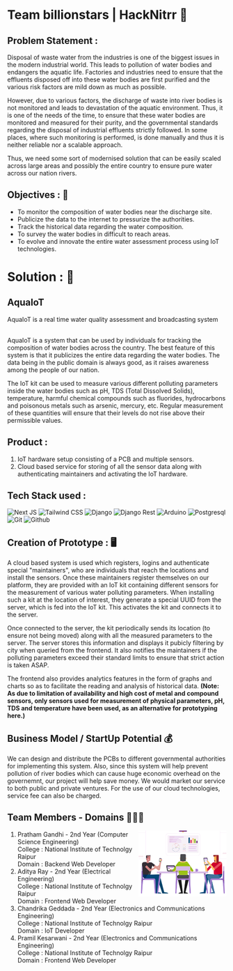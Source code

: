 # **Team billionstars | HackNitrr** :briefcase:

## Problem Statement :
Disposal of waste water from the industries is one of the biggest issues in the modern industrial world. This leads to pollution of water bodies and endangers the aquatic life. Factories and industries need to ensure that the effluents disposed off into these water bodies are first purified and the various risk factors are mild down as much as possible. 

However, due to various factors, the discharge of waste into river bodies is not monitored and leads to devastation of the aquatic environment. Thus, it is one of the needs of the time, to ensure that these water bodies are monitored and measured for their purity, and the governmental standards regarding the disposal of industrial effluents strictly followed. In some places, where such monitoring is performed, is done manually and thus it is neither reliable nor a scalable approach.

Thus, we need some sort of modernised solution that can be easily scaled across large areas and possibly the entire country to ensure pure water across our nation rivers.

## Objectives : :notebook_with_decorative_cover:
- To monitor the composition of water bodies near the discharge site.
- Publicize the data to the internet to pressurize the authorities.
- Track the historical data regarding the water composition.
- To survey the water bodies in difficult to reach areas.
- To evolve and innovate the entire water assessment process using IoT technologies.

# **Solution :**  	:key:

## **AquaIoT**
AquaIoT is a real time water quality assessment and broadcasting system <br> <br>

AquaIoT is a system that can be used by individuals for tracking the composition of water bodies across the country. The best feature of this system is that it publicizes the entire data regarding the water bodies. The data being in the public domain is always good, as it raises awareness among the people of our nation. 

The IoT kit can be used to measure various different polluting parameters inside the water bodies such as pH, TDS (Total Dissolved Solids), temperature, harmful chemical compounds such as fluorides, hydrocarbons and poisonous metals such as arsenic, mercury, etc. Regular measurement of these quantities will ensure that their levels do not rise above their permissible values.

## Product :
1. IoT hardware setup consisting of a PCB and multiple sensors.
2. Cloud based service for storing of all the sensor data along with authenticating maintainers and activating the IoT hardware.

## Tech Stack used : 
![Next JS](https://img.shields.io/badge/next.js-000000?style=for-the-badge&logo=nextdotjs&logoColor=white)
![Tailwind CSS](https://img.shields.io/badge/Tailwind_CSS-38B2AC?style=for-the-badge&logo=tailwind-css&logoColor=white)
![Django](https://img.shields.io/badge/Django-092E20?style=for-the-badge&logo=django&logoColor=green)
![Django Rest](https://img.shields.io/badge/django%20rest-ff1709?style=for-the-badge&logo=django&logoColor=white)
![Arduino](https://img.shields.io/badge/Arduino-00979D?style=for-the-badge&logo=Arduino&logoColor=white)
![Postgresql](https://img.shields.io/badge/PostgreSQL-316192?style=for-the-badge&logo=postgresql&logoColor=white)
![Git](https://img.shields.io/badge/GIT-E44C30?style=for-the-badge&logo=git&logoColor=white)
![Github](https://img.shields.io/badge/GitHub-100000?style=for-the-badge&logo=github&logoColor=white)

## Creation of Prototype : :desktop_computer:
A cloud based system is used which registers, logins and authenticate special "maintainers", who are individuals that reach the locations and install the sensors. Once these maintainers register themselves on our platform, they are provided with an IoT kit containing different sensors for the measurement of various water polluting parameters. When installing such a kit at the location of interest, they generate a special UUID from the server, which is fed into the IoT kit. This activates the kit and connects it to the server.

Once connected to the server, the kit periodically sends its location (to ensure not being moved) along with all the measured parameters to the server. The server stores this information and displays it pubicly filtering by city when queried from the frontend. It also notifies the maintainers if the polluting parameters exceed their standard limits to ensure that strict action is taken ASAP.

The frontend also provides analytics features in the form of graphs and charts so as to facilitate the reading and analysis of historical data.
**(Note: As due to limitation of availability and high cost of metal and compound sensors, only sensors used for measurement of physical parameters, pH, TDS and temperature have been used, as an alternative for prototyping here.)**

## Business Model / StartUp Potential  	:moneybag:
We can design and distribute the PCBs to different governmental authorities for implementing this system. Also, since this system will help prevent pollution of river bodies which can cause huge economic overhead on the governemnt, our project will help save money. We would market our service to both public and private ventures. For the use of our cloud technologies, service fee can also be charged.

## Team Members - Domains :family_man_boy_boy:
<img align="right" src="https://github.com/amandewatnitrr/evolution-hacknitr/blob/main/imgs/desk-loop.gif" width="40%"/>

1. Pratham Gandhi - 2nd Year (Computer Science Engineering)  
College : National Institute of Technolgy Raipur  
Domain : Backend Web Developer
2. Aditya Ray - 2nd Year (Electrical Engineering)  
College : National Institute of Technolgy Raipur  
Domain : Frontend Web Developer
3. Chandrika Geddada - 2nd Year (Electronics and Communications Engineering)  
College : National Institute of Technolgy Raipur  
Domain : IoT Developer
4. Pramil Kesarwani - 2nd Year (Electronics and Communications Engineering)  
College : National Institute of Technolgy Raipur  
Domain : Frontend Web Developer
